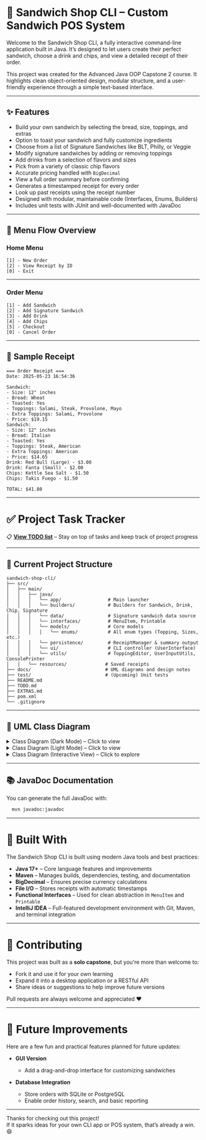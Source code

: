 # 🥪 Sandwich Shop CLI – Custom Sandwich POS System

Welcome to the Sandwich Shop CLI, a fully interactive command-line application built in Java. It’s designed to let users
create their perfect sandwich, choose a drink and chips, and view a detailed receipt of their order.

This project was created for the Advanced Java OOP Capstone 2 course. It highlights clean object-oriented design,
modular structure, and a user-friendly experience through a simple text-based interface.

---

## ✨ Features

- Build your own sandwich by selecting the bread, size, toppings, and extras
- Option to toast your sandwich and fully customize ingredients
- Choose from a list of Signature Sandwiches like BLT, Philly, or Veggie
- Modify signature sandwiches by adding or removing toppings
- Add drinks from a selection of flavors and sizes
- Pick from a variety of classic chip flavors
- Accurate pricing handled with `BigDecimal`
- View a full order summary before confirming
- Generates a timestamped receipt for every order
- Look up past receipts using the receipt number
- Designed with modular, maintainable code (Interfaces, Enums, Builders)
- Includes unit tests with JUnit and well-documented with JavaDoc

---

## 🧭 Menu Flow Overview

### Home Menu

``` textmate
[1] - New Order
[2] - View Receipt by ID
[0] - Exit
```

---

### Order Menu

```textmate
[1] - Add Sandwich
[2] - Add Signature Sandwich
[3] - Add Drink
[4] - Add Chips
[5] - Checkout
[0] - Cancel Order
```

---

## 📄 Sample Receipt

```textmate
=== Order Receipt ===
Date: 2025-05-23 16:54:36

Sandwich:
- Size: 12" inches
- Bread: Wheat
- Toasted: Yes
- Toppings: Salami, Steak, Provolone, Mayo
- Extra Toppings: Salami, Provolone
- Price: $19.15
Sandwich:
- Size: 12" inches
- Bread: Italian
- Toasted: Yes
- Toppings: Steak, American
- Extra Toppings: American
- Price: $14.65
Drink: Red Bull (Large) - $3.00
Drink: Fanta (Small) - $2.00
Chips: Kettle Sea Salt - $1.50
Chips: Takis Fuego - $1.50

TOTAL: $41.80
```

---

# ✅ Project Task Tracker

📋 **[View TODO list](TODO.md)** – Stay on top of tasks and keep track of project progress

---

## 📁 Current Project Structure

```text
sandwich-shop-cli/
├── src/
│   ├── main/
│   │   ├── java/
│   │   │   └── app/                 # Main launcher
│   │   │   └── builders/            # Builders for Sandwich, Drink, Chip, Signature
│   │   │   └── data/                # Signature sandwich data source
│   │   │   └── interfaces/          # MenuItem, Printable
│   │   │   └── models/              # Core models
│   │   │   │   └── enums/           # All enum types (Topping, Sizes, etc.)
│   │   │   └── persistence/         # ReceiptManager & summary output
│   │   │   └── ui/                  # CLI controller (UserInterface)
│   │   │   └── utils/               # ToppingEditor, UserInputUtils, ConsolePrinter
│   │   └── resources/              # Saved receipts
├── docs/                           # UML diagrams and design notes
├── test/                           # (Upcoming) Unit tests
├── README.md
├── TODO.md
├── EXTRAS.md
├── pom.xml
└── .gitignore
```

---

## 🧩 UML Class Diagram

<details>
  <summary>Class Diagram (Dark Mode) – Click to view</summary>

![UML Class Diagram – Dark Mode](docs/sandwich-shop-diagram-dark.svg)
</details>

<details>
  <summary>Class Diagram (Light Mode) – Click to view</summary>

![UML Class Diagram – Light Mode](docs/sandwich-shop-diagram-light.svg)
</details>

<details>
  <summary>Class Diagram (Interactive View) – Click to explore</summary>


```mermaid
classDiagram
    direction TB
    class MenuItem {
        +getPrice() BigDecimal
    }
    class Printable {
        +printSummary(PrintStream)
    }
    class SandwichSize {
        FOUR_INCH
        EIGHT_INCH
        TWELVE_INCH
    }
    class BreadType {
        WHITE
        WHEAT
        RYE
        WRAP
        ITALIAN
    }
    class ToppingType {
        MEAT
        CHEESE
        REGULAR
        SAUCE
    }
    class Topping {
        BACON
        HAM
        LETTUCE
        TOMATOES
        AMERICAN
        ...
    }
    class DrinkSize {
        SMALL
        MEDIUM
        LARGE
    }
    class DrinkFlavor {
        COCA_COLA
        SPRITE
        FANTA
        PEPSI
        RED_BULL
        GATORADE
    }
    class ChipFlavor {
        LAYS_CLASSIC
        DORITOS_NACHO_CHEESE
        PRINGLES_ORIGINAL
        ...
    }
    class Sandwich {
        -SandwichSize sandwichSize
        -BreadType breadType
        -List~Topping~ toppings
        -List~Topping~ extraToppings
        -Boolean isToasted
        +getPrice(): BigDecimal
        +printSummary(PrintStream)
    }
    class SignatureSandwich {
        -String name
        +printSummary(PrintStream)
    }
    class Drink {
        -DrinkSize drinkSize
        -DrinkFlavor drinkFlavor
        +getPrice(): BigDecimal
        +printSummary(PrintStream)
    }
    class Chip {
        -ChipFlavor chipFlavor
        +getPrice(): BigDecimal
        +printSummary(PrintStream)
    }
    class Order {
        -List~MenuItem~ items
        +addItem(MenuItem)
        +clear()
        +isEmpty(): boolean
        +getPrice(): BigDecimal
        +printSummary(PrintStream)
    }
    class SandwichBuilder {
        +build(): Sandwich
    }
    class SignatureSandwichBuilder {
        +build(): Sandwich
    }
    class DrinkBuilder {
        +build(): Drink
    }
    class ChipBuilder {
        +build(): Chip
    }
    class ReceiptManager {
        +saveOrderReceipt(List~MenuItem~, double)
    }
    class SummaryCapture {
        +toString(): String
    }
    class ConsolePrinter {
        +printHeader(String)
        +printLine(String)
        +printOption(int, String)
    }
    class ToppingEditor {
        +addToppings(List~Topping~, List~Topping~)
        +removeToppings(List~Topping~)
    }
    class UserInputUtils {
        +intPrompt(String): int
        +promptOption(String, T[]): T
        +capitalizeWords(String): String
        +formatEnum(Enum): String
        +formatEnumList(List~Enum~): String
    }
    class UserInterface {
        -Order currentOrder
        +init()
    }
    class Main {
    }
    class SignatureSandwiches {
        +getAll(): List~SignatureSandwich~
    }
    <<interface>> MenuItem
    <<interface>> Printable
    <<enum>> SandwichSize
    <<enum>> BreadType
    <<enum>> ToppingType
    <<enum>> Topping
    <<enum>> DrinkSize
    <<enum>> DrinkFlavor
    <<enum>> ChipFlavor
    SignatureSandwich --|> Sandwich
    Sandwich ..|> MenuItem
    Sandwich ..|> Printable
    SignatureSandwich ..|> Printable
    Drink ..|> MenuItem
    Drink ..|> Printable
    Chip ..|> MenuItem
    Chip ..|> Printable
    Order ..|> MenuItem
    Order ..|> Printable
    Order --> "1..*" MenuItem
    Sandwich --> SandwichSize
    Sandwich --> BreadType
    Sandwich --> Topping
    Topping --> ToppingType
    Drink --> DrinkFlavor
    Drink --> DrinkSize
    Chip --> ChipFlavor
    UserInterface --> Order
    UserInterface --> SandwichBuilder
    UserInterface --> SignatureSandwichBuilder
    UserInterface --> DrinkBuilder
    UserInterface --> ChipBuilder
    UserInterface --> ReceiptManager
    ReceiptManager --> SummaryCapture
    SignatureSandwichBuilder --> SignatureSandwiches
    SignatureSandwichBuilder --> ToppingEditor
    SandwichBuilder --> ToppingEditor
    ToppingEditor --> Topping
    ToppingEditor --> UserInputUtils
    Main --> UserInterface: starts
    UserInterface --> ConsolePrinter: uses

```

</details>

---

## 📚 JavaDoc Documentation

You can generate the full JavaDoc with:

```bash
  mvn javadoc:javadoc
```

---

# 🔧 Built With

The Sandwich Shop CLI is built using modern Java tools and best practices:

- **Java 17+** – Core language features and improvements
- **Maven** – Manages builds, dependencies, testing, and documentation
- **BigDecimal** – Ensures precise currency calculations
- **File I/O** – Stores receipts with automatic timestamps
- **Functional Interfaces** – Used for clean abstraction in `MenuItem` and `Printable`
- **IntelliJ IDEA** – Full-featured development environment with Git, Maven, and terminal integration

---

# 🤝 Contributing

This project was built as a **solo capstone**, but you're more than welcome to:

- Fork it and use it for your own learning
- Expand it into a desktop application or a RESTful API
- Share ideas or suggestions to help improve future versions

Pull requests are always welcome and appreciated ❤️

---

# 📌 Future Improvements

Here are a few fun and practical features planned for future updates:

- **GUI Version**
  - Add a drag-and-drop interface for customizing sandwiches

- **Database Integration**
  - Store orders with SQLite or PostgreSQL
  - Enable order history, search, and basic reporting

---

Thanks for checking out this project!  
If it sparks ideas for your own CLI app or POS system, that’s already a win. 😄